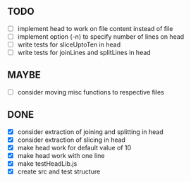 ## TODO

- [ ] implement head to work on file content instead of file
- [ ] implement option (-n) to specify number of lines on head
- [ ] write tests for sliceUptoTen in head
- [ ] write tests for joinLines and splitLines in head

## MAYBE

- [ ] consider moving misc functions to respective files

## DONE

- [x] consider extraction of joining and splitting in head
- [x] consider extraction of slicing in head
- [x] make head work for default value of 10
- [x] make head work with one line
- [x] make testHeadLib.js
- [x] create src and test structure
